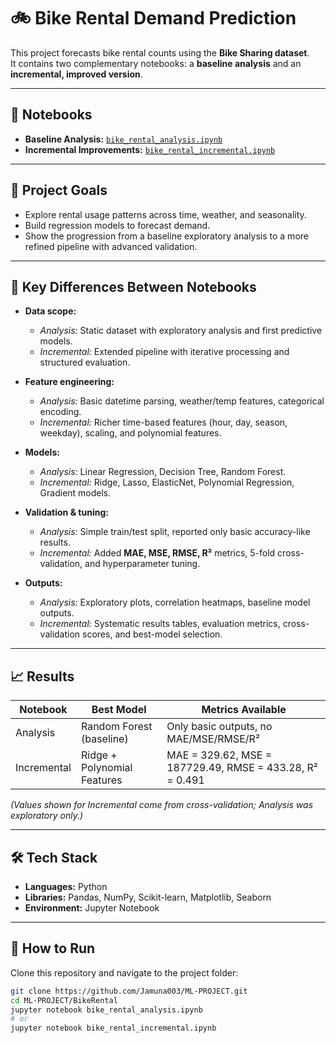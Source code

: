 # 🚲 Bike Rental Demand Prediction

This project forecasts bike rental counts using the **Bike Sharing dataset**.  
It contains two complementary notebooks: a **baseline analysis** and an **incremental, improved version**.

---

## 📂 Notebooks
- **Baseline Analysis:** [`bike_rental_analysis.ipynb`](./bike_rental_analysis.ipynb)  
- **Incremental Improvements:** [`bike_rental_incremental.ipynb`](./bike_rental_incremental.ipynb)  

---

## 🎯 Project Goals
- Explore rental usage patterns across time, weather, and seasonality.  
- Build regression models to forecast demand.  
- Show the progression from a baseline exploratory analysis to a more refined pipeline with advanced validation.  

---

## 🔎 Key Differences Between Notebooks
- **Data scope:**  
  - *Analysis:* Static dataset with exploratory analysis and first predictive models.  
  - *Incremental:* Extended pipeline with iterative processing and structured evaluation.  

- **Feature engineering:**  
  - *Analysis:* Basic datetime parsing, weather/temp features, categorical encoding.  
  - *Incremental:* Richer time-based features (hour, day, season, weekday), scaling, and polynomial features.  

- **Models:**  
  - *Analysis:* Linear Regression, Decision Tree, Random Forest.  
  - *Incremental:* Ridge, Lasso, ElasticNet, Polynomial Regression, Gradient models.  

- **Validation & tuning:**  
  - *Analysis:* Simple train/test split, reported only basic accuracy-like results.  
  - *Incremental:* Added **MAE, MSE, RMSE, R²** metrics, 5-fold cross-validation, and hyperparameter tuning.  

- **Outputs:**  
  - *Analysis:* Exploratory plots, correlation heatmaps, baseline model outputs.  
  - *Incremental:* Systematic results tables, evaluation metrics, cross-validation scores, and best-model selection.  

---

## 📈 Results
| Notebook        | Best Model                  | Metrics Available |
|-----------------|-----------------------------|------------------|
| Analysis        | Random Forest (baseline)    | Only basic outputs, no MAE/MSE/RMSE/R² |
| Incremental     | Ridge + Polynomial Features | MAE = 329.62, MSE = 187729.49, RMSE = 433.28, R² = 0.491 |

*(Values shown for Incremental come from cross-validation; Analysis was exploratory only.)*  

---

## 🛠️ Tech Stack
- **Languages:** Python  
- **Libraries:** Pandas, NumPy, Scikit-learn, Matplotlib, Seaborn  
- **Environment:** Jupyter Notebook  

---

## 🚀 How to Run
Clone this repository and navigate to the project folder:

```bash
git clone https://github.com/Jamuna003/ML-PROJECT.git
cd ML-PROJECT/BikeRental
jupyter notebook bike_rental_analysis.ipynb
# or
jupyter notebook bike_rental_incremental.ipynb

